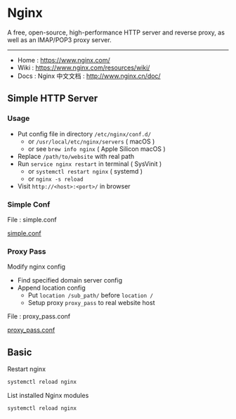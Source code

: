 # Nginx

A free, open-source, high-performance HTTP server and reverse proxy, as well as an IMAP/POP3 proxy server.

---

-   Home : https://www.nginx.com/
-   Wiki : https://www.nginx.com/resources/wiki/
-   Docs : Nginx 中文文档 : http://www.nginx.cn/doc/

## Simple HTTP Server

### Usage

-   Put config file in directory `/etc/nginx/conf.d/`
    -   or `/usr/local/etc/nginx/servers` ( macOS )
    -   or see `brew info nginx` ( Apple Silicon macOS )
-   Replace `/path/to/website` with real path
-   Run `service nginx restart` in terminal ( SysVinit )
    -   or `systemctl restart nginx` ( systemd )
    -   or `nginx -s reload`
-   Visit `http://<host>:<port>/` in browser

### Simple Conf

File : simple.conf

[simple.conf](./simple.conf ":include :type=code nginx")

### Proxy Pass

Modify nginx config

-   Find specified domain server config
-   Append location config
    -   Put `location /sub_path/` before `location /`
    -   Setup proxy `proxy_pass` to real website host

File : proxy_pass.conf

[proxy_pass.conf](./proxy_pass.conf ":include :type=code nginx")

## Basic

Restart nginx

```bash
systemctl reload nginx
```

List installed Nginx modules

```bash
systemctl reload nginx
```

